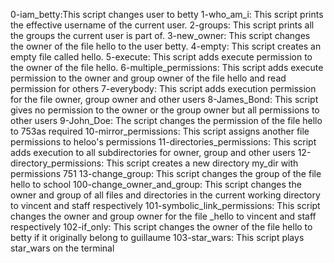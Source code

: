 0-iam_betty:This script changes user to betty
1-who_am_i: This script prints the effective username of the current user.
2-groups: This script prints all the groups the current user is part of.
3-new_owner: This script changes the owner of the file hello to the user betty.
4-empty: This script creates an empty file called hello.
5-execute: This script adds execute permission to the owner of the file hello.
6-multiple_permissions: This script adds execute permission to the owner and group owner of the file hello and read permission for others
7-everybody: This script adds execution permission for the file owner, group owner and other users
8-James_Bond: This script gives no permission to the owner or the group owner but all permissions to other users
9-John_Doe: The script changes the permission of the file hello to 753as required
10-mirror_permissions: This script assigns another file permissions to heloo's permissions
11-directories_permissions: This script adds execution to all subdirectories for owner, group and other users
12-directory_permissions: This script creates a new directory my_dir with permissions 751
13-change_group: This script changes the group of the file hello to school
100-change_owner_and_group: This script changes the owner and group of all files and directories in the current working directory to vincent and staff respectively
101-symbolic_link_permissions: This script changes the owner and group owner for the file _hello to vincent and staff respectively
102-if_only: This script changes the owner of the file hello to betty if it originally belong to guillaume
103-star_wars: This script plays star_wars on the terminal
